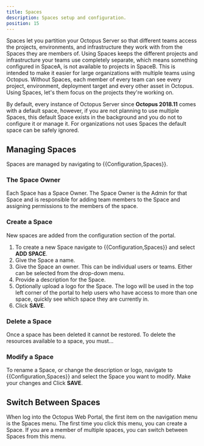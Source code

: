 ```yaml
---
title: Spaces
description: Spaces setup and configuration.
position: 15
---
```


Spaces let you partition your Octopus Server so that different teams access the projects, environments, and infrastructure they work with from the Spaces they are members of. Using Spaces keeps the different projects and infrastructure your teams use completely separate, which means something configured in SpaceA, is not available to projects in SpaceB. This is intended to make it easier for large organizations with multiple teams using Octopus. Without Spaces, each member of every team can see every project, environment, deployment target and every other asset in Octopus. Using Spaces, let's them focus on the projects they're working on.

By default, every instance of Octopus Server since **Octopus 2018.11** comes with a default space, however, if you are not planning to use multiple Spaces, this default Space exists in the background and you do not to configure it or manage it. For organizations not uses Spaces the default space can be safely ignored.

## Managing Spaces

Spaces are managed by navigating to {{Configuration,Spaces}}.

### The Space Owner

Each Space has a Space Owner. The Space Owner is the Admin for that Space and is responsible for adding team members to the Space and assigning permissions to the members of the space.

<!-- need details  -->

### Create a Space

New spaces are added from the configuration section of the portal.

1. To create a new Space navigate to {{Configuration,Spaces}} and select **ADD SPACE**.
2. Give the Space a name.
3. Give the Space an owner. This can be individual users or teams. Either can be selected from the drop-down menu.
4. Provide a description for the Space.
5. Optionally upload a logo for the Space. The logo will be used in the top left corner of the portal to help users who have access to more than one space, quickly see which space they are currently in.
6. Click **SAVE**.

### Delete a Space

Once a space has been deleted it cannot be restored. To delete the resources available to a space, you must...

<!-- need details -->

### Modify  a Space

To rename a Space, or change the description or logo, navigate to {{Configuration,Spaces}} and select the Space you want to modify. Make your changes and Click **SAVE**.

## Switch Between Spaces

When log into the Octopus Web Portal, the first item on the navigation menu is the Spaces menu. The first time you click this menu, you can create a Space. If you are a member of multiple spaces, you can switch between Spaces from this menu.

